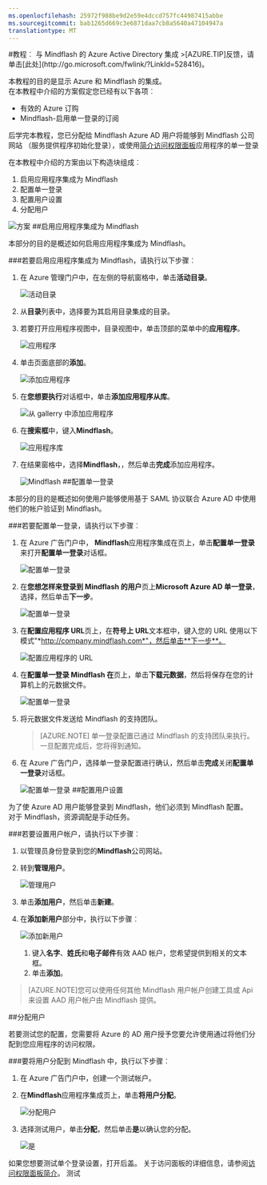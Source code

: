 ```yaml
---
ms.openlocfilehash: 25972f988be9d2e59e4dccd757fc44987415abbe
ms.sourcegitcommit: bab1265d669c3e6871daa7cb8a5640a47104947a
translationtype: MT
---
```

<properties pageTitle="教程︰ Azure Active Directory 集成与 Mindflash |Microsoft Azure" description="了解如何使用 Mindflash Azure Active Directory 以启用单一登录、 自动化资源调配，和更多。" services="active-directory" authors="MarkusVi"  documentationCenter="na" manager="stevenpo"/>
<tags ms.service="active-directory" ms.devlang="na" ms.topic="article" ms.tgt_pltfrm="na" ms.workload="identity" ms.date="08/01/2015" ms.author="markvi" />
#教程︰ 与 Mindflash 的 Azure Active Directory 集成
>[AZURE.TIP]反馈，请单击[此处](http://go.microsoft.com/fwlink/?LinkId=528416)。
  
本教程的目的是显示 Azure 和 Mindflash 的集成。  
在本教程中介绍的方案假定您已经有以下各项︰

-   有效的 Azure 订购
-   Mindflash-启用单一登录的订阅
  
后学完本教程，您已分配给 Mindflash Azure AD 用户将能够到 Mindflash 公司网站 （服务提供程序初始化登录），或使用[简介访问权限面板](https://msdn.microsoft.com/library/dn308586)应用程序的单一登录
  
在本教程中介绍的方案由以下构造块组成︰

1.  启用应用程序集成为 Mindflash
2.  配置单一登录
3.  配置用户设置
4.  分配用户

![方案](./media/active-directory-saas-mindflash-tutorial/IC787132.png "Scenario")
##启用应用程序集成为 Mindflash
  
本部分的目的是概述如何启用应用程序集成为 Mindflash。

###若要启用应用程序集成为 Mindflash，请执行以下步骤︰

1.  在 Azure 管理门户中，在左侧的导航窗格中，单击**活动目录**。

    ![活动目录](./media/active-directory-saas-mindflash-tutorial/IC700993.png "Active Directory")

2.  从**目录**列表中，选择要为其启用目录集成的目录。

3.  若要打开应用程序视图中，目录视图中，单击顶部的菜单中的**应用程序**。

    ![应用程序](./media/active-directory-saas-mindflash-tutorial/IC700994.png "Applications")

4.  单击页面底部的**添加**。

    ![添加应用程序](./media/active-directory-saas-mindflash-tutorial/IC749321.png "Add application")

5.  在**您想要执行**对话框中，单击**添加应用程序从库**。

    ![从 gallerry 中添加应用程序](./media/active-directory-saas-mindflash-tutorial/IC749322.png "Add an application from gallerry")

6.  在**搜索框**中，键入**Mindflash**。

    ![应用程序库](./media/active-directory-saas-mindflash-tutorial/IC787133.png "Application Gallery")

7.  在结果窗格中，选择**Mindflash**，，然后单击**完成**添加应用程序。

    ![Mindflash](./media/active-directory-saas-mindflash-tutorial/IC787134.png "Mindflash")
##配置单一登录
  
本部分的目的是概述如何使用户能够使用基于 SAML 协议联合 Azure AD 中使用他们的帐户验证到 Mindflash。

###若要配置单一登录，请执行以下步骤︰

1.  在 Azure 广告门户中， **Mindflash**应用程序集成在页上，单击**配置单一登录**来打开**配置单一登录**对话框。

    ![配置单一登录](./media/active-directory-saas-mindflash-tutorial/IC787135.png "Configure Single Sign-On")

2.  在**您想怎样来登录到 Mindflash 的用户**页上**Microsoft Azure AD 单一登录**，选择，然后单击**下一步**。

    ![配置单一登录](./media/active-directory-saas-mindflash-tutorial/IC787136.png "Configure Single Sign-On")

3.  在**配置应用程序 URL**页上，在**符号上 URL**文本框中，键入您的 URL 使用以下模式"*http://company.mindflash.com*"，然后单击**下一步**。

    ![配置应用程序的 URL](./media/active-directory-saas-mindflash-tutorial/IC787137.png "Configure App URL")

4.  在**配置单一登录 Mindflash 在**页上，单击**下载元数据**，然后将保存在您的计算机上的元数据文件。

    ![配置单一登录](./media/active-directory-saas-mindflash-tutorial/IC787138.png "Configure Single Sign-On")

5.  将元数据文件发送给 Mindflash 的支持团队。

    >[AZURE.NOTE] 单一登录配置已通过 Mindflash 的支持团队来执行。 一旦配置完成后，您将得到通知。

6.  在 Azure 广告门户，选择单一登录配置进行确认，然后单击**完成**关闭**配置单一登录**对话框。

    ![配置单一登录](./media/active-directory-saas-mindflash-tutorial/IC787139.png "Configure Single Sign-On")
##配置用户设置
  
为了使 Azure AD 用户能够登录到 Mindflash，他们必须到 Mindflash 配置。  
对于 Mindflash，资源调配是手动任务。

###若要设置用户帐户，请执行以下步骤︰

1.  以管理员身份登录到您的**Mindflash**公司网站。

2.  转到**管理用户**。

    ![管理用户](./media/active-directory-saas-mindflash-tutorial/IC787140.png "Manage Users")

3.  单击**添加用户**，然后单击**新建**。

4.  在**添加新用户**部分中，执行以下步骤︰

    ![添加新用户](./media/active-directory-saas-mindflash-tutorial/IC787141.png "Add New Users")

    1.  键入**名字**、**姓氏**和**电子邮件**有效 AAD 帐户，您希望提供到相关的文本框。
    2.  单击**添加**。

>[AZURE.NOTE]您可以使用任何其他 Mindflash 用户帐户创建工具或 Api 来设置 AAD 用户帐户由 Mindflash 提供。

##分配用户
  
若要测试您的配置，您需要将 Azure 的 AD 用户授予您要允许使用通过将他们分配到您应用程序的访问权限。

###要将用户分配到 Mindflash 中，执行以下步骤︰

1.  在 Azure 广告门户中，创建一个测试帐户。

2.  在**Mindflash**应用程序集成页上，单击**将用户分配**。

    ![分配用户](./media/active-directory-saas-mindflash-tutorial/IC787142.png "Assign users")

3.  选择测试用户，单击**分配**，然后单击**是**以确认您的分配。

    ![是](./media/active-directory-saas-mindflash-tutorial/IC767830.png "Yes")
  
如果您想要测试单个登录设置，打开后盖。 关于访问面板的详细信息，请参阅[访问权限面板简介](https://msdn.microsoft.com/library/dn308586)。
测试
